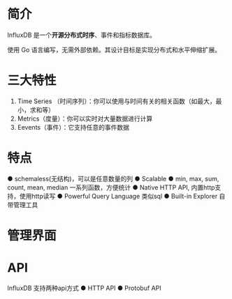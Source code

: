 # 简介

InfluxDB 是一个**开源分布式时序**、事件和指标数据库。

使用 Go 语言编写，无需外部依赖。其设计目标是实现分布式和水平伸缩扩展。

# 三大特性

1. Time Series （时间序列）：你可以使用与时间有关的相关函数（如最大，最小，求和等）
2. Metrics（度量）：你可以实时对大量数据进行计算
3. Eevents（事件）：它支持任意的事件数据

# 特点

  ● schemaless(无结构)，可以是任意数量的列
  ● Scalable
  ● min, max, sum, count, mean, median 一系列函数，方便统计
  ● Native HTTP API, 内置http支持，使用http读写
  ● Powerful Query Language 类似sql
  ● Built-in Explorer 自带管理工具

# 管理界面


# API
InfluxDB 支持两种api方式
  ● HTTP API
  ● Protobuf API